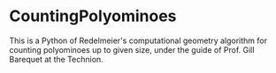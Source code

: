 # CountingPolyominoes

This is a Python of Redelmeier's computational geometry algorithm for counting polyominoes up to given size, under the guide of Prof. Gill Barequet at the Technion.
